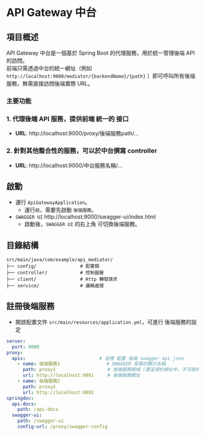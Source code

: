 # API Gateway 中台

## 項目概述

API Gateway 中台是一個基於 Spring Boot 的代理服務，用於統一管理後端 API 的訪問。<br/>
前端只需透過中台的統一網址（例如 `http://localhost:9000/mediator/{backendName}/{path}` ）即可呼叫所有後端服務，無需直接訪問後端實際 URL。

### 主要功能
### 1. 代理後端 API 服務，提供前端 統一的 接口
  - **URL**: http://localhost:9000/proxy/後端服務path/...
### 2. 針對其他整合性的服務，可以於中台撰寫 controller
  - **URL**: http://localhost:9000/中台服務名稱/...

## 啟動
- 運行 `ApiGatewayApplication`。
  - 運行`前`，需要先啟動 `後端服務`。
- `SWAGGER UI` http://localhost:9000/swagger-ui/index.html
  - 啟動後，`SWAGGER UI` 的右上角 可切換後端服務。

## 目錄結構
```
src/main/java/com/example/api_mediator/
├── config/                # 配置類
├── controller/            # 控制器層
├── client/                # Http 轉發請求 
├── service/               # 邏輯處理 
```

## 註冊後端服務
- 開啟配置文件 `src/main/resources/application.yml`，可進行 後端服務的設定
```yaml
server:
  port: 9000
proxy:
  apis:                           # 這裡 配置 後端 swagger api json
    - name: 後端服務1                 # SWAGGER 菜單的顯示名稱
      path: proxy1                   # 後端服務網域 (要呈現於網址中，不可使用中文)
      url: http://localhost:9091     # 後端服務網址
    - name: 後端服務2
      path: proxy2
      url: http://localhost:9092
springdoc:
  api-docs:
    path: /api-docs
  swagger-ui:
    path: /swagger-ui
    config-url: /proxy/swagger-config
```